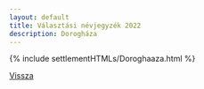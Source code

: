 ```yaml
---
layout: default
title: Választási névjegyzék 2022
description: Dorogháza
---
```


{% include settlementHTMLs/Doroghaaza.html %}

[Vissza](../)